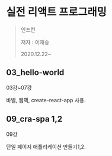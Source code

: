 # 실전 리액트 프로그래밍
>인프런
>
>저자 : 이재승
>
>2020.12.22~

## 03_hello-world
03강~07강

바벨, 웹팩, create-react-app 사용.

## 09_cra-spa 1,2
09강

단일 페이지 애플리케이션 만들기1,2.